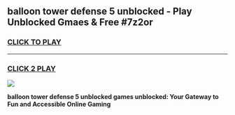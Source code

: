 
## balloon tower defense 5 unblocked - Play Unblocked Gmaes & Free #7z2or
<h3>
<a href="https://news.freeplayer.one?title=balloon_tower_defense_5_unblocked&ref=24F">CLICK TO PLAY</a></h3>
<hr>

<h3>
<a href="https://news.freeplayer.one?title=balloon_tower_defense_5_unblocked&ref=24F">CLICK 2 PLAY</a>
  
</h3>

<a href="https://news.freeplayer.one?title=balloon_tower_defense_5_unblocked&ref=24F/"><img src="https://clearcache.store/games.png"></a>


**balloon tower defense 5 unblocked games unblocked: Your Gateway to Fun and Accessible Online Gaming**
